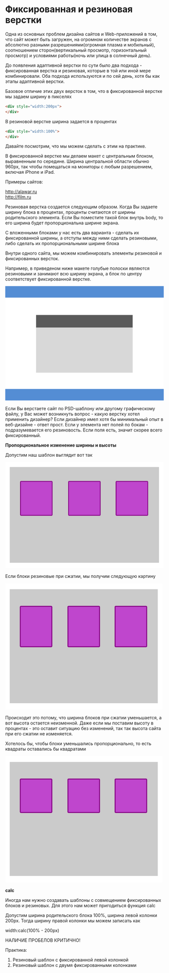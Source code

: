# Фиксированная и резиновая верстки

Одна из основных проблем дизайна сайтов и Web-приложений в том, что сайт может быть загружен, на огромном количестве экранов с абсолютно разными разрешениями(огромная плазма и мобильный), соотношением сторон(вертикальный просмотр, горизонтальный просмотр) и условиями работы(ночь или улица в солнечный день).

До появления адаптивной верстки по сути было два подхода - фиксированная верстка и резиновая, которые в той или иной мере комбинировали. Оба подхода используются и по сей день, хотя бы как этапы адаптивной верстки.

Базовое отличие этих двух версток в том, что в фиксированной верстке мы задаем ширину в пикселях

```html
<div style="width:200px">
</div>
```

В резиновой верстке ширина задается в процентах

```html
<div style="width:100%">
</div>
```

Давайте посмотрим, что мы можем сделать с этим на практике.

В фиксированной верстке мы делаем макет с центральным блоком, выравненным по середине. Ширина центральной области обычно 960px, так чтобы помещаться на мониторы с любым разрешением, включая iPhone и iPad.

Примеры сайтов: 

http://alawar.ru<BR>
http://film.ru

Резиновая верстка создается следующим образом. Когда Вы задаете ширину блока в процентах, проценты считаются от ширины родительского элемента. Если Вы поместите такой блок внутрь body, то его ширина будет  пропорциональна ширине экрана.

С вложенными блоками у нас есть два варианта - сделать их фиксированной ширины, а отступы между ними сделать резиновыми, либо сделать их пропорциональными ширине блока

Внутри одного сайта, мы можем комбинировать элементы резиновой и фиксированных версток.

Например, в приведеном ниже макете голубые полоски являются резиновыми и занимают всю ширину экрана, а блок по центру соответствует фиксированной верстке.

![Макет с хедером и футером](pics/03_margin_and_paddings/maket.gif)


Если Вы верстаете сайт по PSD-шаблону или другому графическому файлу, у Вас может возникнуть вопрос - какую верстку хотел применить дизайнер? Если дизайнер имел хотя бы минимальный опыт в веб-дизайне - ответ прост. Если у элемента нет полей по бокам - подразумевается его резиновость. Если поля есть, значит скорее всего фиксированный.

**Пропорциональное изменение ширины и высоты**

Допустим наш шаблон выглядит вот так

![Резиновые блоки](pics/04_fixed_n_fluid_designs/fluid_blocks_1.gif)

Если блоки резиновые при сжатии, мы получим следующую картину

![Сжатые резиновые блоки](pics/04_fixed_n_fluid_designs/fluid_blocks_compressed.gif)

Происходит это потому, что ширина блоков при сжатии уменьшается, а вот высота остается неизменной. Даже если мы поставим высоту в процентах - это оставит ситуацию без изменений, так так высота сайта при его сжатии не изменяется.

Хотелось бы, чтобы блоки уменьшались пропорционально, то есть квадраты оставались бы квадратами

![Правильно сжатые резиновые блоки](pics/04_fixed_n_fluid_designs/fluid_blocks_prop.gif)



**calc**

Иногда нам нужно создавать шаблоны с совмещением фиксированных блоков и резиновых. Для этого нам может пригодиться функция calc

Допустим ширина родительского блока 100%, ширина левой колонки 200px. Тогда ширину правой колонки мы можем записать как

width:calc(100% - 200px)

НАЛИЧИЕ ПРОБЕЛОВ КРИТИЧНО!



Практика:
1) Резиновый шаблон с фиксированной левой колонкой
2) Резиновый шаблон с двумя фиксированными колонками